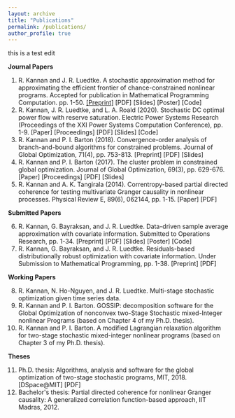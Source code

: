 ```yaml
---
layout: archive
title: "Publications"
permalink: /publications/
author_profile: true
---
```

<p> this is a test edit </p>

**Journal Papers**

1. R. Kannan and J. R. Luedtke. A stochastic approximation method for approximating the efficient 
frontier of chance-constrained nonlinear programs. Accepted for publication in Mathematical Programming Computation. pp. 1-50. 
<a href = './rohitkannan/rohitkannan.github.io/blob/master/_data/test.txt' download = "test.txt">[Preprint]</a> [PDF] [Slides] [Poster] [Code]
2. R. Kannan, J. R. Luedtke, and L. A. Roald (2020). Stochastic DC optimal power flow with reserve saturation. Electric Power Systems Research (Proceedings of the XXI Power Systems Computation Conference), pp. 1-9. 
[Paper] [Proceedings] [PDF] [Slides] [Code]
3. R. Kannan and P. I. Barton (2018). Convergence-order analysis of branch-and-bound algorithms
for constrained problems. Journal of Global Optimization, 71(4), pp. 753-813. 
[Preprint] [PDF] [Slides] 
4. R. Kannan and P. I. Barton (2017). The cluster problem in constrained global optimization. Journal of Global Optimization, 69(3), pp. 629-676.
[Paper] [Proceedings] [PDF] [Slides]
5. R. Kannan and A. K. Tangirala (2014). Correntropy-based partial directed coherence for testing
multivariate Granger causality in nonlinear processes. Physical Review E, 89(6), 062144, pp. 1-15.
[Paper] [PDF] 

**Submitted Papers**

6. R. Kannan, G. Bayraksan, and J. R. Luedtke. Data-driven sample average approximation with
covariate information. Submitted to Operations Research, pp. 1-34.
[Preprint] [PDF] [Slides] [Poster] [Code]
7. R. Kannan, G. Bayraksan, and J. R. Luedtke. Residuals-based distributionally robust optimization with covariate information. Under Submission to Mathematical Programming, pp. 1-38.
[Preprint] [PDF] 


**Working Papers**

8. R. Kannan, N. Ho-Nguyen, and J. R. Luedtke. Multi-stage stochastic optimization given time series data.
9. R. Kannan and P. I. Barton. GOSSIP: decomposition software for the Global Optimization of nonconvex two-Stage Stochastic mixed-Integer nonlinear Programs (based on Chapter 4 of my Ph.D. thesis).
10. R. Kannan and P. I. Barton. A modified Lagrangian relaxation algorithm for two-stage stochastic mixed-integer nonlinear programs (based on Chapter 3 of my Ph.D. thesis).

**Theses**

11. Ph.D. thesis: Algorithms, analysis and software for the global optimization of two-stage stochastic programs, MIT, 2018.
 [DSpace@MIT] [PDF]
12. Bachelor's thesis: Partial directed coherence for nonlinear Granger causality: A generalized correlation function-based approach, IIT Madras, 2012.
